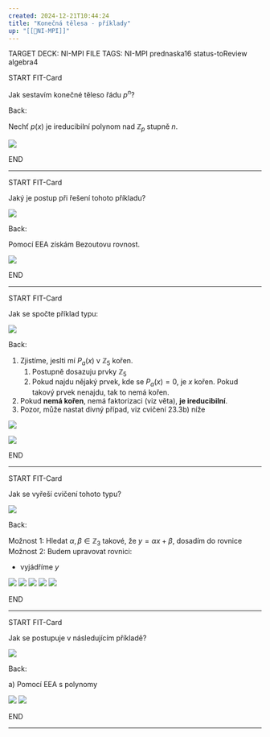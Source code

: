 ```yaml
---
created: 2024-12-21T10:44:24
title: "Konečná tělesa - příklady"
up: "[[📖NI-MPI]]"
---
```


TARGET DECK: NI-MPI
FILE TAGS: NI-MPI prednaska16 status-toReview algebra4


START
FIT-Card

Jak sestavím konečné těleso řádu $p^n$?

Back:

Nechť $p(x)$ je ireducibilní polynom nad $\mathbb{Z}_p$ stupně $n$.

![](../../Assets/Pasted%20image%2020241221112332.png)
<!--ID: 1735205749175-->
END

---


START
FIT-Card

Jaký je postup při řešení tohoto příkladu?

![](../../Assets/Pasted%20image%2020241221113017.png)

Back:

Pomocí EEA získám Bezoutovu rovnost.

![](../../Assets/Pasted%20image%2020241221114159.png)
<!--ID: 1735205749178-->
END

---


START
FIT-Card

Jak se spočte příklad typu:

![](../../Assets/Pasted%20image%2020241221114307.png)

Back:

1. Zjistíme, jeslti mí $P_a(x)$ v $\mathbb{Z}_5$ kořen.
	1. Postupně dosazuju prvky $\mathbb{Z}_5$
	2. Pokud najdu nějaký prvek, kde se $P_a(x) = 0$, je $x$ kořen. Pokud takový prvek nenajdu, tak to nemá kořen.
2. Pokud **nemá kořen**, nemá faktorizaci (viz věta), **je ireducibilní**.
3. Pozor, může nastat divný případ, viz cvičení 23.3b) níže

![](../../Assets/Pasted%20image%2020241221114945.png)

<!-- ExerciseStart -->
![](../../Assets/Pasted%20image%2020241221115609.png)
<!-- ExerciseEnd -->

<!--ID: 1735205749181-->
END

---


START
FIT-Card

Jak se vyřeší cvičení tohoto typu?

![](../../Assets/Pasted%20image%2020241221120155.png)

Back:

Možnost 1: Hledat $\alpha, \beta \in \mathbb{Z}_3$ takové, že $y = \alpha x + \beta$, dosadím do rovnice
Možnost 2: Budem upravovat rovnici:
- vyjádříme $y$

![](../../Assets/Pasted%20image%2020241221120403.png)
![](../../Assets/Pasted%20image%2020241221120544.png)
![](../../Assets/Pasted%20image%2020241221120951.png)
![](../../Assets/Pasted%20image%2020241221121015.png)
![](../../Assets/Pasted%20image%2020241221121306.png)

<!--ID: 1735205749183-->
END

---


START
FIT-Card

Jak se postupuje v následujícím příkladě?

![](../../Assets/Pasted%20image%2020241221121409.png)

Back:

a) Pomocí EEA s polynomy

![](../../Assets/Pasted%20image%2020241221122110.png)
![](../../Assets/Pasted%20image%2020241221122425.png)

<!--ID: 1735205749185-->
END

---
